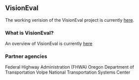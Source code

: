 ## VisionEval

The working verision of the VisionEval project is currently [here](https://github.com/gregorbj/VisionEval).

### What is VisionEval?

An overview of VisionEval is currently [here](https://gregorbj.github.io/VisionEval/)

### Partner agencies

Federal Highway Administration (FHWA)
Oregon Department of Transportation
Volpe National Transportation Systems Center
